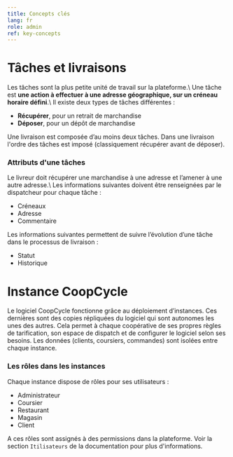 ```yaml
---
title: Concepts clés
lang: fr
role: admin
ref: key-concepts
---
```


# Tâches et livraisons

Les tâches sont la plus petite unité de travail sur la plateforme.\\
Une tâche est **une action à effectuer à une adresse géographique, sur un créneau horaire défini**.\\
Il existe deux types de tâches différentes :
- **Récupérer**, pour un retrait de marchandise
- **Déposer**, pour un dépôt de marchandise

Une livraison est composée d’au moins deux tâches. Dans une livraison l'ordre des tâches est imposé (classiquement récupérer avant de déposer).

### Attributs d'une tâches

Le livreur doit récupérer une marchandise à une adresse et l’amener à une autre adresse.\\
Les informations suivantes doivent être renseignées par le dispatcheur pour chaque tâche :
- Créneaux
- Adresse
- Commentaire

Les informations suivantes permettent de suivre l’évolution d’une tâche dans le processus de livraison :
- Statut
- Historique

# Instance CoopCycle

Le logiciel CoopCycle fonctionne grâce au déploiement d’instances. Ces dernières sont des copies répliquées du logiciel qui sont autonomes les unes des autres. Cela permet à chaque coopérative de ses propres règles de tarification, son espace de dispatch et de configurer le logiciel selon ses besoins. Les données (clients, coursiers, commandes) sont isolées entre chaque instance.

### Les rôles dans les instances

Chaque instance dispose de rôles pour ses utilisateurs :
- Administrateur
- Coursier
- Restaurant
- Magasin
- Client

A ces rôles sont assignés à des permissions dans la plateforme. Voir la section `Itilisateurs` de la documentation pour plus d'informations.
